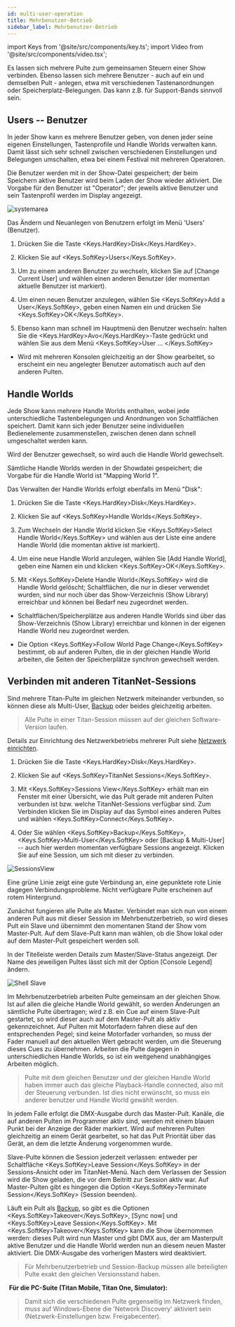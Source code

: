 ```yaml
---
id: multi-user-operation
title: Mehrbenutzer-Betrieb
sidebar_label: Mehrbenutzer-Betrieb
---
```


import Keys from '@site/src/components/key.ts';
import Video from '@site/src/components/video.tsx';

Es lassen sich mehrere Pulte zum gemeinsamen Steuern einer Show
verbinden. Ebenso lassen sich mehrere Benutzer - auch auf ein und
demselben Pult - anlegen, etwa mit verschiedenen Tastenanordnungen oder
Speicherplatz-Belegungen. Das kann z.B. für Support-Bands sinnvoll sein.

## Users -- Benutzer

In jeder Show kann es mehrere Benutzer geben, von denen jeder seine
eigenen Einstellungen, Tastenprofile und Handle Worlds verwalten kann.
Damit lässt sich sehr schnell zwischen verschiedenen Einstellungen und
Belegungen umschalten, etwa bei einem Festival mit mehreren Operatoren.

Die Benutzer werden mit in der Show-Datei gespeichert; der beim
Speichern aktive Benutzer wird beim Laden der Show wieder aktiviert. Die
Vorgabe für den Benutzer ist "Operator"; der jeweils aktive Benutzer und
sein Tastenprofil werden im Display angezeigt.

![systemarea](/docs/images/System-Area.png)

Das Ändern und Neuanlegen von Benutzern erfolgt im Menü 'Users'
(Benutzer).

1.  Drücken Sie die Taste <Keys.HardKey>Disk</Keys.HardKey>.

2.  Klicken Sie auf <Keys.SoftKey>Users</Keys.SoftKey>.

3.  Um zu einem anderen Benutzer zu wechseln, klicken Sie auf \[Change
Current User\] und wählen einen anderen Benutzer (der momentan aktuelle
Benutzer ist markiert).

4.  Um einen neuen Benutzer anzulegen, wählen Sie <Keys.SoftKey>Add a User</Keys.SoftKey>, geben
einen Namen ein und drücken Sie <Keys.SoftKey>OK</Keys.SoftKey>.

5.  Ebenso kann man schnell im Hauptmenü den Benutzer wechseln: halten
Sie die <Keys.HardKey>Avo</Keys.HardKey>-Taste gedrückt und wählen Sie aus dem Menü <Keys.SoftKey>User ... </Keys.SoftKey>

-   Wird mit mehreren Konsolen gleichzeitig an der Show gearbeitet, so
    erscheint ein neu angelegter Benutzer automatisch auch auf den
    anderen Pulten.

## Handle Worlds

Jede Show kann mehrere Handle Worlds enthalten, wobei jede
unterschiedliche Tastenbelegungen und Anordnungen von Schaltflächen
speichert. Damit kann sich jeder Benutzer seine individuellen
Bedienelemente zusammenstellen, zwischen denen dann schnell umgeschaltet
werden kann.

Wird der Benutzer gewechselt, so wird auch die Handle World gewechselt.

Sämtliche Handle Worlds werden in der Showdatei gespeichert; die Vorgabe
für die Handle World ist "Mapping World 1".

Das Verwalten der Handle Worlds erfolgt ebenfalls im Menü "Disk":

1.  Drücken Sie die Taste <Keys.HardKey>Disk</Keys.HardKey>.

2.  Klicken Sie auf <Keys.SoftKey>Handle Worlds</Keys.SoftKey>.

3.  Zum Wechseln der Handle World klicken Sie <Keys.SoftKey>Select Handle World</Keys.SoftKey>
und wählen aus der Liste eine andere Handle World (die momentan aktive
ist markiert).

4.  Um eine neue Handle World anzulegen, wählen Sie \[Add Handle
World\], geben eine Namen ein und klicken <Keys.SoftKey>OK</Keys.SoftKey>.

5.  Mit <Keys.SoftKey>Delete Handle World</Keys.SoftKey> wird die Handle World gelöscht;
Schaltflächen, die nur in dieser verwendet wurden, sind nur noch über
das Show-Verzeichnis (Show Library) erreichbar und können bei Bedarf neu
zugeordnet werden.

-   Schaltflächen/Speicherplätze aus anderen Handle Worlds sind über das
    Show-Verzeichnis (Show Library) erreichbar und können in der eigenen
    Handle World neu zugeordnet werden.

-   Die Option <Keys.SoftKey>Follow World Page Change</Keys.SoftKey> bestimmt, ob auf anderen
    Pulten, die in der gleichen Handle World arbeiten, die Seiten der
    Speicherplätze synchron gewechselt werden.

## Verbinden mit anderen TitanNet-Sessions

Sind mehrere Titan-Pulte im gleichen Netzwerk miteinander
verbunden, so können diese als Multi-User, [Backup](../running-the-show/linking-consoles-for-multi-user-or-backup.md#pulte-für-den-backup-betrieb-einrichten) oder beides
gleichzeitig arbeiten.

> Alle Pulte in einer Titan-Session müssen auf der gleichen Software-Version laufen.

Details zur Einrichtung des Netzwerkbetriebs mehrerer Pult siehe
[Netzwerk einrichten](../networking.md).

1.  Drücken Sie die Taste <Keys.HardKey>Disk</Keys.HardKey>.

2.  Klicken Sie auf <Keys.SoftKey>TitanNet Sessions</Keys.SoftKey>.

3.  Mit <Keys.SoftKey>Sessions View</Keys.SoftKey> erhält man ein Fenster mit einer Übersicht,
wie das Pult gerade mit anderen Pulten verbunden ist bzw. welche
TitanNet-Sessions verfügbar sind. Zum Verbinden klicken Sie im Display
auf das Symbol eines anderen Pultes und wählen <Keys.SoftKey>Connect</Keys.SoftKey>.

4.  Oder Sie wählen <Keys.SoftKey>Backup</Keys.SoftKey>, <Keys.SoftKey>Multi-User</Keys.SoftKey> oder \[Backup &
Multi-User\] -- auch hier werden momentan verfügbare Sessions angezeigt.
Klicken Sie auf eine Session, um sich mit dieser zu verbinden.

![SessionsView](/docs/images/SessionsView.png)

Eine grüne Linie zeigt eine gute Verbindung an, eine gepunktete rote
Linie dagegen Verbindungsprobleme. Nicht verfügbare Pulte erscheinen
auf rotem Hintergrund.

Zunächst fungieren alle Pulte als Master. Verbindet man sich nun von
einem anderen Pult aus mit dieser Session im Mehrbenutzerbetrieb, so
wird dieses Pult ein Slave und übernimmt den momentanen Stand der
Show vom Master-Pult. Auf dem Slave-Pult kann man wählen, ob die
Show lokal oder auf dem Master-Pult gespeichert werden soll.

In der Titelleiste werden Details zum Master/Slave-Status angezeigt.
Der Name des jeweiligen Pultes lässt sich mit der Option \[Console
Legend\] ändern.

![Shell Slave](/docs/images/Shell-Slave.png)

Im Mehrbenutzerbetrieb arbeiten Pulte gemeinsam an der gleichen Show.
Ist auf allen die gleiche Handle World gewählt, so werden Änderungen an
sämtliche Pulte übertragen; wird z.B. ein Cue auf einem Slave-Pult
gestartet, so wird dieser auch auf dem Master-Pult als aktiv
gekennzeichnet. Auf Pulten mit Motorfadern fahren diese auf den
entsprechenden Pegel; sind keine Motorfader vorhanden, so muss der Fader
manuell auf den aktuellen Wert gebracht werden, um die Steuerung dieses
Cues zu übernehmen. Arbeiten die Pulte dagegen in unterschiedlichen
Handle Worlds, so ist ein weitgehend unabhängiges Arbeiten möglich.

> Pulte mit dem gleichen Benutzer und der gleichen Handle World haben immer auch das gleiche Playback-Handle connected, also mit der Steuerung verbunden. Ist dies nicht erwünscht, so muss ein anderer benutzer und Handle World gewählt werden.

In jedem Falle erfolgt die DMX-Ausgabe durch das Master-Pult. Kanäle,
die auf anderen Pulten im Programmer aktiv sind, werden mit einem blauen
Punkt bei der Anzeige der Räder markiert. Wird auf mehreren Pulten
gleichzeitig an einem Gerät gearbeitet, so hat das Pult Priorität über
das Gerät, an dem die letzte Änderung vorgenommen wurde.

Slave-Pulte können die Session jederzeit verlassen: entweder per
Schaltfläche <Keys.SoftKey>Leave Session</Keys.SoftKey> in der Sessions-Ansicht oder im
TitanNet-Menü. Nach dem Verlassen der Session wird die Show geladen, die
vor dem Beitritt zur Session aktiv war. Auf Master-Pulten gibt es
hingegen die Option <Keys.SoftKey>Terminate Session</Keys.SoftKey> (Session beenden).

Läuft ein Pult als [Backup](../running-the-show/linking-consoles-for-multi-user-or-backup.md#pulte-für-den-backup-betrieb-einrichten), so gibt es die Optionen <Keys.SoftKey>Takeover</Keys.SoftKey>, \[Sync
now\] und <Keys.SoftKey>Leave Session</Keys.SoftKey>. Mit <Keys.SoftKey>Takeover</Keys.SoftKey> kann die Show übernommen
werden: dieses Pult wird nun Master und gibt DMX aus, der am Masterpult
aktive Benutzer und die Handle World werden nun an diesem neuen Master
aktiviert. Die DMX-Ausgabe des vorherigen Masters wird deaktiviert.

> Für Mehrbenutzerbetrieb und Session-Backup müssen alle beteiligten 
  Pulte exakt den gleichen Versionsstand haben.

&nbsp;**Für die PC-Suite (Titan Mobile, Titan One, Simulator):**

> Damit sich die verschiedenen Pulte gegenseitig im Netzwerk finden, muss auf Windows-Ebene die 'Network Discovery' aktiviert sein (Netzwerk-Einstellungen bzw. Freigabecenter).
